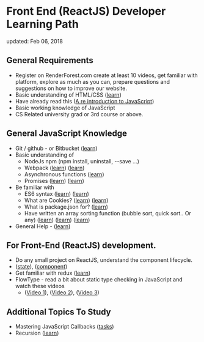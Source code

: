 
# Front End (ReactJS) Developer Learning Path
updated: Feb 06, 2018

## General Requirements

- Register on RenderForest.com create at least 10 videos, get familiar with platform, explore as much as you can, prepare questions and suggestions on how to improve our website.
- Basic understanding of HTML/CSS ([learn](https://www.codecademy.com/en/tracks/web))
- Have already read this ([A re introduction to JavaScript](https://developer.mozilla.org/en-US/docs/Web/JavaScript/A_re-introduction_to_JavaScript))
- Basic working knowledge of JavaScript
- CS Related university grad or 3rd course or above.


## General JavaScript Knowledge
- Git / github - or Bitbucket ([learn](https://try.github.io/levels/1/challenges/1))
- Basic understanding of
  - NodeJs npm (npm install, uninstall, --save …)
  - Webpack ([learn](https://webpack.js.org/guides/getting-started/)) ([learn](https://auth0.com/blog/webpack-a-gentle-introduction/))
  - Asynchronous functions ([learn](https://medium.com/@siddharthac6/javascript-execution-of-synchronous-and-asynchronous-codes-40f3a199e687))
  - Promises ([learn](https://medium.com/javascript-scene/master-the-javascript-interview-what-is-a-promise-27fc71e77261))  ([learn](https://learn.javascript.ru/promise))
- Be familiar with
  - ES6 syntax ([learn](https://webapplog.com/es6/)) ([learn](https://webapplog.com/es6/))
  - What are Cookies? ([learn](https://www.nczonline.net/blog/2009/05/05/http-cookies-explained/)) ([learn](https://www.w3schools.com/js/js_cookies.asp))
  - What is package.json for? ([learn](http://nodesource.com/blog/the-basics-of-package-json-in-node-js-and-npm/))
  - Have written an array sorting function (bubble sort, quick sort.. Or any) ([learn](http://www.8bitavenue.com/2015/09/sorting-algorithms-explained-by-examples/)) ([learn](https://www.cs.cmu.edu/~adamchik/15-121/lectures/Sorting%20Algorithms/sorting.html)) ([learn](http://macr.ae/article/sorting-algorithms.html))
- General Help - ([learn](https://nodeschool.io/#workshoppers))

## For Front-End (ReactJS) development.
- Do any small project on ReactJS, understand the component lifecycle.
- ([state](https://facebook.github.io/react/docs/state-and-lifecycle.html)), ([component](https://facebook.github.io/react/docs/react-component.html))
- Get familiar with redux ([learn](https://egghead.io/courses/getting-started-with-redux))
- FlowType - read a bit about static type checking in JavaScript and watch these videos
  - ([Video 1](https://www.youtube.com/watch?v=TjmTuglpAXQ)), ([Video 2](https://www.youtube.com/watch?v=oaBzhS6O4ew)), ([Video 3](https://www.youtube.com/watch?v=V1po0BT7kac))

## Additional Topics To Study
- Mastering JavaScript Callbacks ([tasks](https://github.com/emarukyan/mastering-callbacks-javascript/))
- Recursion ([learn](https://github.com/AlbertHambardzumyan/recursion))
